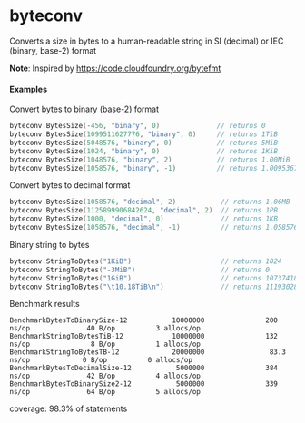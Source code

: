 # byteconv
Converts a size in bytes to a human-readable string in SI (decimal) or IEC (binary, base-2) format

**Note**: Inspired by https://code.cloudfoundry.org/bytefmt

#### Examples
Convert bytes to binary (base-2) format
```go
byteconv.BytesSize(-456, "binary", 0)              // returns 0
byteconv.BytesSize(1099511627776, "binary", 0)     // returns 1TiB
byteconv.BytesSize(5048576, "binary", 0)           // returns 5MiB
byteconv.BytesSize(1024, "binary", 0)              // returns 1KiB
byteconv.BytesSize(1048576, "binary", 2)           // returns 1.00MiB
byteconv.BytesSize(1058576, "binary", -1)          // returns 1.0095367431640625MiB
```

Convert bytes to decimal format
```go
byteconv.BytesSize(1058576, "decimal", 2)           // returns 1.06MB
byteconv.BytesSize(1125899906842624, "decimal", 2)  // returns 1PB
byteconv.BytesSize(1000, "decimal", 0)              // returns 1KB
byteconv.BytesSize(1058576, "decimal", -1)          // returns 1.058576MB
```

Binary string to bytes
```go
byteconv.StringToBytes("1KiB")                      // returns 1024
byteconv.StringToBytes("-3MiB")                     // returns 0
byteconv.StringToBytes("1GiB")                      // returns 1073741824
byteconv.StringToBytes("\t10.18TiB\n")              // returns 11193028370759.679688
```


Benchmark results
```shell script
BenchmarkBytesToBinarySize-12           10000000               200 ns/op              40 B/op          3 allocs/op
BenchmarkStringToBytesTiB-12            10000000               132 ns/op               8 B/op          1 allocs/op
BenchmarkStringToBytesTB-12             20000000                83.3 ns/op             0 B/op          0 allocs/op
BenchmarkBytesToDecimalSize-12           5000000               384 ns/op              42 B/op          4 allocs/op
BenchmarkBytesToBinarySize2-12           5000000               339 ns/op              64 B/op          5 allocs/op
```

coverage: 98.3% of statements